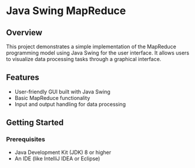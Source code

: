 # Java Swing MapReduce

## Overview

This project demonstrates a simple implementation of the MapReduce programming model using Java Swing for the user interface. It allows users to visualize data processing tasks through a graphical interface.

## Features

- User-friendly GUI built with Java Swing
- Basic MapReduce functionality
- Input and output handling for data processing

## Getting Started

### Prerequisites

- Java Development Kit (JDK) 8 or higher
- An IDE (like IntelliJ IDEA or Eclipse)
